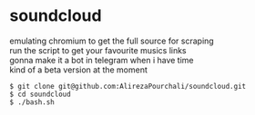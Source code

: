 # soundcloud    
emulating chromium to get the full source for scraping     
run the script to get your favourite musics links      
gonna make it a bot in telegram when i have time     
kind of a beta version at the moment
```
$ git clone git@github.com:AlirezaPourchali/soundcloud.git
$ cd soundcloud
$ ./bash.sh
```
